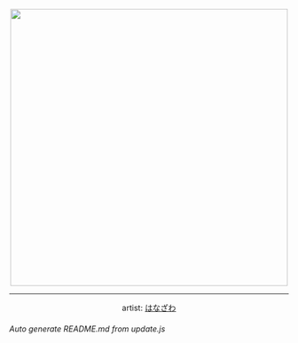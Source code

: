 
<p align="center">
  <img width="500" src="https://nekos.best/api/v2/neko/0613.png">
  <hr/>
  <center>
    artist: <a href="https://www.pixiv.net/en/artworks/95363911">はなざわ</a>
  </center>
</p>


###### Auto generate README.md from update.js

